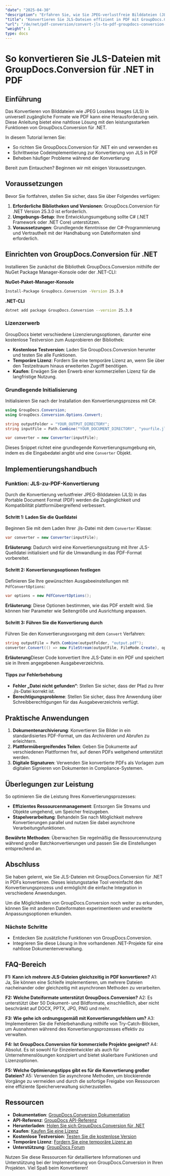 ```yaml
---
"date": "2025-04-30"
"description": "Erfahren Sie, wie Sie JPEG-verlustfreie Bilddateien (JLS) mit GroupDocs.Conversion für .NET in PDF konvertieren. Diese Anleitung bietet Schritt-für-Schritt-Anleitungen und bewährte Methoden."
"title": "Konvertieren Sie JLS-Dateien effizient in PDF mit GroupDocs.Conversion für .NET"
"url": "/de/net/pdf-conversion/convert-jls-to-pdf-groupdocs-conversion-net/"
"weight": 1
type: docs
---
```

# So konvertieren Sie JLS-Dateien mit GroupDocs.Conversion für .NET in PDF

## Einführung

Das Konvertieren von Bilddateien wie JPEG Lossless Images (JLS) in universell zugängliche Formate wie PDF kann eine Herausforderung sein. Diese Anleitung bietet eine nahtlose Lösung mit den leistungsstarken Funktionen von GroupDocs.Conversion für .NET.

In diesem Tutorial lernen Sie:
- So richten Sie GroupDocs.Conversion für .NET ein und verwenden es
- Schrittweise Codeimplementierung zur Konvertierung von JLS in PDF
- Beheben häufiger Probleme während der Konvertierung

Bereit zum Eintauchen? Beginnen wir mit einigen Voraussetzungen.

## Voraussetzungen

Bevor Sie fortfahren, stellen Sie sicher, dass Sie über Folgendes verfügen:
1. **Erforderliche Bibliotheken und Versionen**: GroupDocs.Conversion für .NET Version 25.3.0 ist erforderlich.
2. **Umgebungs-Setup**: Ihre Entwicklungsumgebung sollte C# (.NET Framework oder .NET Core) unterstützen.
3. **Voraussetzungen**: Grundlegende Kenntnisse der C#-Programmierung und Vertrautheit mit der Handhabung von Dateiformaten sind erforderlich.

## Einrichten von GroupDocs.Conversion für .NET

Installieren Sie zunächst die Bibliothek GroupDocs.Conversion mithilfe der NuGet Package Manager-Konsole oder der .NET-CLI:

**NuGet-Paket-Manager-Konsole**
```bash
Install-Package GroupDocs.Conversion -Version 25.3.0
```

**.NET-CLI**
```bash
dotnet add package GroupDocs.Conversion --version 25.3.0
```

### Lizenzerwerb

GroupDocs bietet verschiedene Lizenzierungsoptionen, darunter eine kostenlose Testversion zum Ausprobieren der Bibliothek:
- **Kostenlose Testversion**: Laden Sie GroupDocs.Conversion herunter und testen Sie alle Funktionen.
- **Temporäre Lizenz**: Fordern Sie eine temporäre Lizenz an, wenn Sie über den Testzeitraum hinaus erweiterten Zugriff benötigen.
- **Kaufen**: Erwägen Sie den Erwerb einer kommerziellen Lizenz für die langfristige Nutzung.

### Grundlegende Initialisierung

Initialisieren Sie nach der Installation den Konvertierungsprozess mit C#:
```csharp
using GroupDocs.Conversion;
using GroupDocs.Conversion.Options.Convert;

string outputFolder = "YOUR_OUTPUT_DIRECTORY";
string inputFile = Path.Combine("YOUR_DOCUMENT_DIRECTORY", "yourfile.jls");

var converter = new Converter(inputFile);
```

Dieses Snippet richtet eine grundlegende Konvertierungsumgebung ein, indem es die Eingabedatei angibt und eine `Converter` Objekt.

## Implementierungshandbuch

### Funktion: JLS-zu-PDF-Konvertierung

Durch die Konvertierung verlustfreier JPEG-Bilddateien (JLS) in das Portable Document Format (PDF) werden die Zugänglichkeit und Kompatibilität plattformübergreifend verbessert.

#### Schritt 1: Laden Sie die Quelldatei
Beginnen Sie mit dem Laden Ihrer .jls-Datei mit dem `Converter` Klasse:
```csharp
var converter = new Converter(inputFile);
```
**Erläuterung**: Dadurch wird eine Konvertierungssitzung mit Ihrer JLS-Quelldatei initialisiert und für die Umwandlung in das PDF-Format vorbereitet.

#### Schritt 2: Konvertierungsoptionen festlegen
Definieren Sie Ihre gewünschten Ausgabeeinstellungen mit `PdfConvertOptions`:
```csharp
var options = new PdfConvertOptions();
```
**Erläuterung**: Diese Optionen bestimmen, wie das PDF erstellt wird. Sie können hier Parameter wie Seitengröße und Ausrichtung anpassen.

#### Schritt 3: Führen Sie die Konvertierung durch
Führen Sie den Konvertierungsvorgang mit dem `Convert` Verfahren:
```csharp
string outputFile = Path.Combine(outputFolder, "output.pdf");
converter.Convert(() => new FileStream(outputFile, FileMode.Create), options);
```
**Erläuterung**Dieser Code konvertiert Ihre JLS-Datei in ein PDF und speichert sie in Ihrem angegebenen Ausgabeverzeichnis.

#### Tipps zur Fehlerbehebung
- **Fehler „Datei nicht gefunden“**: Stellen Sie sicher, dass der Pfad zu Ihrer .jls-Datei korrekt ist.
- **Berechtigungsprobleme**: Stellen Sie sicher, dass Ihre Anwendung über Schreibberechtigungen für das Ausgabeverzeichnis verfügt.

## Praktische Anwendungen
1. **Dokumentenarchivierung**: Konvertieren Sie Bilder in ein standardisiertes PDF-Format, um das Archivieren und Abrufen zu erleichtern.
2. **Plattformübergreifendes Teilen**: Geben Sie Dokumente auf verschiedenen Plattformen frei, auf denen PDFs weitgehend unterstützt werden.
3. **Digitale Signaturen**: Verwenden Sie konvertierte PDFs als Vorlagen zum digitalen Signieren von Dokumenten in Compliance-Systemen.

## Überlegungen zur Leistung
So optimieren Sie die Leistung Ihres Konvertierungsprozesses:
- **Effizientes Ressourcenmanagement**: Entsorgen Sie Streams und Objekte umgehend, um Speicher freizugeben.
- **Stapelverarbeitung**: Behandeln Sie nach Möglichkeit mehrere Konvertierungen parallel und nutzen Sie dabei asynchrone Verarbeitungsfunktionen.
  
**Bewährte Methoden**: Überwachen Sie regelmäßig die Ressourcennutzung während großer Batchkonvertierungen und passen Sie die Einstellungen entsprechend an.

## Abschluss
Sie haben gelernt, wie Sie JLS-Dateien mit GroupDocs.Conversion für .NET in PDFs konvertieren. Dieses leistungsstarke Tool vereinfacht den Konvertierungsprozess und ermöglicht die einfache Integration in verschiedene Anwendungen.

Um die Möglichkeiten von GroupDocs.Conversion noch weiter zu erkunden, können Sie mit anderen Dateiformaten experimentieren und erweiterte Anpassungsoptionen erkunden.

### Nächste Schritte
- Entdecken Sie zusätzliche Funktionen von GroupDocs.Conversion.
- Integrieren Sie diese Lösung in Ihre vorhandenen .NET-Projekte für eine nahtlose Dokumentenverwaltung.

## FAQ-Bereich
**F1: Kann ich mehrere JLS-Dateien gleichzeitig in PDF konvertieren?**
A1: Ja, Sie können eine Schleife implementieren, um mehrere Dateien nacheinander oder gleichzeitig mit asynchronen Methoden zu verarbeiten.

**F2: Welche Dateiformate unterstützt GroupDocs.Conversion?**
A2: Es unterstützt über 50 Dokument- und Bildformate, einschließlich, aber nicht beschränkt auf DOCX, PPTX, JPG, PNG und mehr.

**F3: Wie gehe ich ordnungsgemäß mit Konvertierungsfehlern um?**
A3: Implementieren Sie die Fehlerbehandlung mithilfe von Try-Catch-Blöcken, um Ausnahmen während des Konvertierungsprozesses effektiv zu verwalten.

**F4: Ist GroupDocs.Conversion für kommerzielle Projekte geeignet?**
A4: Absolut. Es ist sowohl für Einzelentwickler als auch für Unternehmenslösungen konzipiert und bietet skalierbare Funktionen und Lizenzoptionen.

**F5: Welche Optimierungstipps gibt es für die Konvertierung großer Dateien?**
A5: Verwenden Sie asynchrone Methoden, um blockierende Vorgänge zu vermeiden und durch die sofortige Freigabe von Ressourcen eine effiziente Speicherverwaltung sicherzustellen.

## Ressourcen
- **Dokumentation**: [GroupDocs.Conversion Dokumentation](https://docs.groupdocs.com/conversion/net/)
- **API-Referenz**: [GroupDocs API-Referenz](https://reference.groupdocs.com/conversion/net/)
- **Herunterladen**: [Holen Sie sich GroupDocs.Conversion für .NET](https://releases.groupdocs.com/conversion/net/)
- **Kaufen**: [Kaufen Sie eine Lizenz](https://purchase.groupdocs.com/buy)
- **Kostenlose Testversion**: [Testen Sie die kostenlose Version](https://releases.groupdocs.com/conversion/net/)
- **Temporäre Lizenz**: [Fordern Sie eine temporäre Lizenz an](https://purchase.groupdocs.com/temporary-license/)
- **Unterstützung**: [GroupDocs Forum](https://forum.groupdocs.com/c/conversion/10)

Nutzen Sie diese Ressourcen für detailliertere Informationen und Unterstützung bei der Implementierung von GroupDocs.Conversion in Ihren Projekten. Viel Spaß beim Konvertieren!